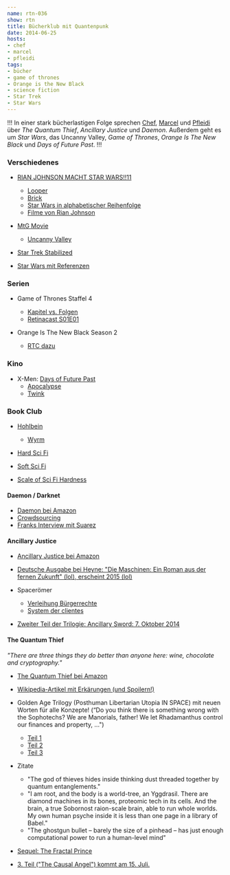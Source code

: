 ```yaml
---
name: rtn-036
show: rtn
title: Bücherklub mit Quantenpunk
date: 2014-06-25
hosts:
- chef
- marcel
- pfleidi
tags:
- bücher
- game of thrones
- Orange is the New Black
- science fiction
- Star Trek
- Star Wars
---
```

!!!
In einer stark bücherlastigen Folge sprechen [Chef](https://twitter.com/grischder), [Marcel](https://twitter.com/sirmarcel) und [Pfleidi](https://twitter.com/pfleidi) über _The Quantum Thief_, _Ancillary Justice_ und _Daemon_. Außerdem geht es um _Star Wars_, das Uncanny Valley, _Game of Thrones_, _Orange Is The New Black_ und _Days of Future Past_.
!!!

### Verschiedenes

- [RIAN JOHNSON MACHT STAR WARS!!11](http://badassdigest.com/2014/06/20/rian-johnson-goes-to-the-dark-side-with-star-wars-episode-viii/)
  - [Looper](http://www.imdb.com/title/tt1276104)
  - [Brick](http://www.imdb.com/title/tt0393109)
  - [Star Wars in alphabetischer Reihenfolge](https://www.youtube.com/watch?v=5GFW-eEWXlc)
  - [Filme von Rian Johnson](http://www.theverge.com/2014/6/21/5830326/the-6-things-you-need-to-watch-from-star-wars-director-rian-johnson)

- [MtG Movie](http://badassdigest.com/2014/06/13/hey-you-got-your-game-of-thrones-writer-in-my-magic-the-gathering-movie/)
  - [Uncanny Valley](http://en.wikipedia.org/wiki/Uncanny_valley)

- [Star Trek Stabilized](http://badassdigest.com/2014/06/01/turn-down-for-spock-star-trek-stablized)
- [Star Wars mit Referenzen](http://vimeo.com/90747105)

### Serien

- Game of Thrones Staffel 4
  - [Kapitel vs. Folgen](https://i.imgur.com/lceExOP.jpg)
  - [Retinacast S01E01](https://secure.retinacast.de/game-of-thrones/)

- Orange Is The New Black Season 2
  - [RTC dazu](https://secure.retinacast.de/rtc-pp-e30-orange-is-the-new-black-fixed/)

### Kino

- X-Men: [Days of Future Past](http://www.imdb.com/title/tt1877832/)
  - [Apocalypse](http://en.wikipedia.org/wiki/Apocalypse_(comics))
  - [Twink](http://de.wikipedia.org/wiki/Twink_(Schwulenslang))

### Book Club

- [Hohlbein](http://de.wikipedia.org/wiki/Liste_der_Bücher_von_Wolfgang_Hohlbein)
  - [Wyrm](http://www.amazon.de/Wyrm-Roman-Wolfgang-Hohlbein-ebook/dp/B00CZ7C57M?tag=retinacast04-21)

- [Hard Sci Fi](http://en.wikipedia.org/wiki/Hard_science_fiction)
- [Soft Sci Fi](http://en.wikipedia.org/wiki/Soft_science_fiction)
- [Scale of Sci Fi Hardness](http://tvtropes.org/pmwiki/pmwiki.php/Main/MohsScaleOfScienceFictionHardness?from=Main.MohsScaleOfSciFiHardness)

#### Daemon / Darknet

- [Daemon bei Amazon](http://www.amazon.de/Daemon-Daniel-Suarez-ebook/dp/B0038QN2AS)
- [Crowdsourcing](http://de.wikipedia.org/wiki/Crowdsourcing)
- [Franks Interview mit Suarez](http://www.faz.net/aktuell/feuilleton/debatten/digitales-denken/gespraech-mit-daniel-suarez-wir-werden-mit-system-erobert-14089.html?printPagedArticle=true#pageIndex_2)

#### Ancillary Justice

- [Ancillary Justice bei Amazon](http://www.amazon.de/Ancillary-Justice-English-Ann-Leckie-ebook/dp/B00BU1DG1S?tag=retinacast04-21)
- [Deutsche Ausgabe bei Heyne: "Die Maschinen: Ein Roman aus der fernen Zukunft" (lol), erscheint 2015 (lol)](http://www.amazon.de/Die-Maschinen-Roman-Ann-Leckie/dp/3453316363?tag=retinacast04-21)
- Spacerömer
  - [Verleihung Bürgerrechte](http://de.wikipedia.org/wiki/Bürger#Antike)
  - [System der clientes](http://en.wikipedia.org/wiki/Patronage_in_ancient_Rome)

- [Zweiter Teil der Trilogie: Ancillary Sword: 7. Oktober 2014](http://www.amazon.de/Ancillary-Sword-Justice-English-ebook/dp/B00IA2E5VA/?tag=retinacast04-21)

#### The Quantum Thief
_"There are three things they do better than anyone here: wine, chocolate and cryptography."_
- [The Quantum Thief bei Amazon](http://www.amazon.de/Quantum-Thief-English-Hannu-Rajaniemi-ebook/dp/B0043M66Y0?tag=retinacast04-21)
- [Wikipedia-Artikel mit Erkärungen (und Spoilern!)](http://en.wikipedia.org/wiki/List_of_characters_in_the_Jean_le_Flambeur_series)
- Golden Age Trilogy (Posthuman Libertarian Utopia IN SPACE) mit neuen Worten für alle Konzepte! (“Do you think there is something wrong with the Sophotechs? We are Manorials, father! We let Rhadamanthus control our finances and property, ...")
  - [Teil 1](http://www.amazon.de/Golden-Age-John-C-Wright-ebook/dp/B000FA5QJK)
  - [Teil 2](http://www.amazon.de/Phoenix-Exultant-Golden-Age-ebook/dp/B001OWEEHI)
  - [Teil 3](http://www.amazon.de/Phoenix-Exultant-Golden-Age-ebook/dp/B001OWEEHI)

- Zitate
  - "The god of thieves hides inside thinking dust threaded together by quantum entanglements."
  - "I am root, and the body is a world-tree, an Yggdrasil. There are diamond machines in its bones, proteomic tech in its cells. And the brain, a true Sobornost raion-scale brain, able to run whole worlds. My own human psyche inside it is less than one page in a library of Babel."
  - "The ghostgun bullet – barely the size of a pinhead – has just enough computational power to run a human-level mind"

- [Sequel: The Fractal Prince](http://www.amazon.de/Fractal-Prince-Jean-Flambeur-English-ebook/dp/B007ZXK0G4?tag=retinacast04-21)
- [3. Teil ("The Causal Angel") kommt am 15. Juli.](http://www.amazon.de/Causal-Angel-Quantum-Thief-English-ebook/dp/B00HRXQ1B0?tag=retinacast04-21)
